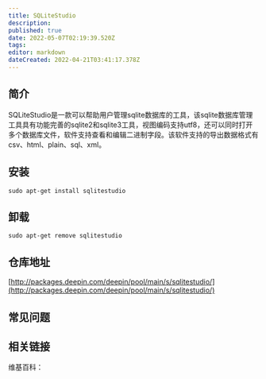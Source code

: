 ```yaml
---
title: SQLiteStudio
description: 
published: true
date: 2022-05-07T02:19:39.520Z
tags: 
editor: markdown
dateCreated: 2022-04-21T03:41:17.378Z
---
```


## 简介

SQLiteStudio是一款可以帮助用户管理sqlite数据库的工具，该sqlite数据库管理工具具有功能完善的sqlite2和sqlite3工具，视图编码支持utf8，还可以同时打开多个数据库文件，软件支持查看和编辑二进制字段。该软件支持的导出数据格式有csv、html、plain、sql、xml。

## 安装

`sudo apt-get install sqlitestudio`

## 卸载

`sudo apt-get remove sqlitestudio`

## 仓库地址

[http://packages.deepin.com/deepin/pool/main/s/sqlitestudio/](http://packages.deepin.com/deepin/pool/main/s/sqlitestudio/)


## 常见问题


## 相关链接

维基百科：